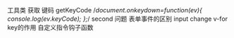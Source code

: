 工具类
    获取 键码
    getKeyCode
    /*document.onkeydown=function(ev){
            console.log(ev.keyCode);
    };*/
second
问题
  表单事件的区别 input change
  v-for key的作用
  自定义指令钩子函数
